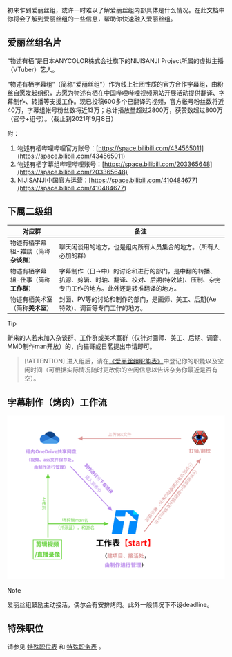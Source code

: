 初来乍到爱丽丝组，或许一时难以了解爱丽丝组内部具体是什么情况。在此文档中你将会了解到爱丽丝组的一些信息，帮助你快速融入爱丽丝组。

## 爱丽丝组名片

“物述有栖”是日本ANYCOLOR株式会社旗下的NIJISANJI Project所属的虚拟主播（VTuber）艺人。

“物述有栖字幕组”（简称“爱丽丝组”）作为线上社团性质的官方合作字幕组，由粉丝自愿发起组织，志愿为物述有栖在中国哔哩哔哩视频网站开展活动提供翻译、字幕制作、转播等支援工作。现已投稿600多个已翻译的视频，官方帐号粉丝数将近40万，字幕组帐号粉丝数将近13万；总计播放量超过2800万，获赞数超过800万（官号+组号）。（截止到2021年9月8日）

附：

1. 物述有栖哔哩哔哩官方账号：[https://space.bilibili.com/434565011](https://space.bilibili.com/434565011)
2. 物述有栖字幕组哔哩哔哩账号：[https://space.bilibili.com/203365648](https://space.bilibili.com/203365648)
3. NIJISANJI中国官方运营：[https://space.bilibili.com/410484677](https://space.bilibili.com/410484677)

## 下属二级组

对应群 | 备注
--- | --- 
物述有栖字幕組-雑談（简称**杂谈群**） | 聊天闲谈用的地方，也是组内所有人员集合的地方。（所有人必加的群）
物述有栖字幕組-仕事（简称**工作群**） | 字幕制作（日→中）的讨论和进行的部门，是中翻的转播、扒源、剪辑、时轴、翻译、校对、后期(特效轴)、压制、杂务专门工作的地方。此外还是转推翻译的地方。
物述有栖美术室（简称**美术室**） | 封面、PV等的讨论和制作的部门，是画师、美工、后期(Ae特效)、调音等专门工作的地方。

> [!TIP]
> 新来的人若未加入杂谈群、工作群或美术室群（仅针对画师、美工、后期、调音、MMD制作man开放）的，向猫哥或日茗提出申请即可。

> [!ATTENTION]
> 进入组后，请在[《爱丽丝组职能表》](https://docs.qq.com/sheet/DQ0FDZnRacWF0SU15)中登记你的职能以及空闲时间（可根据实际情况随时更改你的空闲信息以告诉杂务你最近是否有空）。

## 字幕制作（烤肉）工作流

![运作流程.png](../../img/运作流程.png)

> [!NOTE]
> 爱丽丝组鼓励主动接活，偶尔会有安排烤肉。此外一般情况下不设deadline。

## 特殊职位

请参见 [特殊职位表](https://docs.qq.com/sheet/DSmduYUZlWXlwZW5R?tab=9i8hx6) 和 [特殊职务表](https://docs.qq.com/sheet/DSmduYUZlWXlwZW5R?tab=269v35) 。

